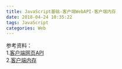 ```yaml
---
title: JavaScript基础-客户端WebAPI-客户端内存
date: 2018-04-24 10:35:22
tags: JavaScript
categories: Web
---
```




参考资料：	
1.[客户端网页API](https://developer.mozilla.org/zh-CN/docs/Learn/JavaScript/Client-side_web_APIs)    
2.[客户端内存](https://developer.mozilla.org/zh-CN/docs/Learn/JavaScript/Client-side_web_APIs/Client-side_storage) 
